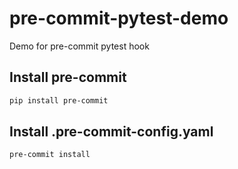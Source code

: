 # pre-commit-pytest-demo
Demo for pre-commit pytest hook

## Install pre-commit
```bash
pip install pre-commit
```

## Install .pre-commit-config.yaml
```bash
pre-commit install
```